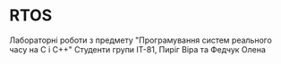 # RTOS

Лабораторні роботи з предмету "Програмування систем реального часу на С і C++"
Студенти групи ІТ-81, Пиріг Віра та Федчук Олена
